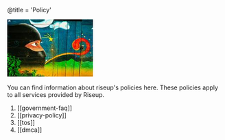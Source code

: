@title = 'Policy'

![policy](page15-1005-full_medium.jpg)

You can find information about riseup's policies here. These policies apply to all services provided by Riseup.

1. [[government-faq]]
1. [[privacy-policy]]
1. [[tos]]
1. [[dmca]]
